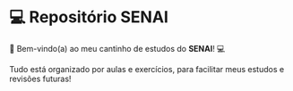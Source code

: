 # 💻 Repositório SENAI

🌟 Bem-vindo(a) ao meu cantinho de estudos do **SENAI**! 💻

Tudo está organizado por aulas e exercícios, para facilitar meus estudos e revisões futuras!
